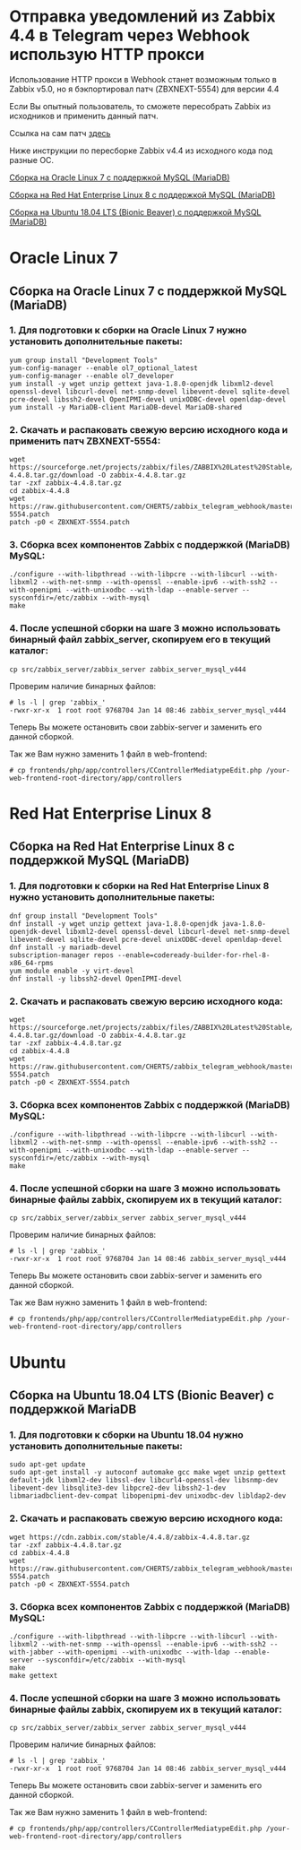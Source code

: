 # Отправка уведомлений из Zabbix 4.4 в Telegram через Webhook использую HTTP прокси

Использование HTTP прокси в Webhook станет возможным только в Zabbix v5.0, но я бэкпортировал патч (ZBXNEXT-5554) для версии 4.4

Если Вы опытный пользователь, то сможете пересобрать Zabbix из исходников и применить данный патч.

Сcылка на сам патч [здесь](https://github.com/CHERTS/zabbix_telegram_webhook/tree/master/patch)

Ниже инструкции по пересборке Zabbix v4.4 из исходного кода под разные ОС.

[Сборка на Oracle Linux 7 с поддержкой MySQL (MariaDB)](#oracle-linux-7)

[Сборка на Red Hat Enterprise Linux 8 с поддержкой MySQL (MariaDB)](#red-hat-enterprise-linux-8)

[Сборка на Ubuntu 18.04 LTS (Bionic Beaver) с поддержкой MySQL (MariaDB)](#ubuntu)

# Oracle Linux 7
## Сборка на Oracle Linux 7 с поддержкой MySQL (MariaDB)

### 1. Для подготовки к сборки на Oracle Linux 7 нужно установить дополнительные пакеты:

~~~~
yum group install "Development Tools"
yum-config-manager --enable ol7_optional_latest
yum-config-manager --enable ol7_developer
yum install -y wget unzip gettext java-1.8.0-openjdk libxml2-devel openssl-devel libcurl-devel net-snmp-devel libevent-devel sqlite-devel pcre-devel libssh2-devel OpenIPMI-devel unixODBC-devel openldap-devel
yum install -y MariaDB-client MariaDB-devel MariaDB-shared
~~~~

### 2. Скачать и распаковать свежую версию исходного кода и применить патч ZBXNEXT-5554:

~~~~
wget https://sourceforge.net/projects/zabbix/files/ZABBIX%20Latest%20Stable/4.4.8/zabbix-4.4.8.tar.gz/download -O zabbix-4.4.8.tar.gz
tar -zxf zabbix-4.4.8.tar.gz
cd zabbix-4.4.8
wget https://raw.githubusercontent.com/CHERTS/zabbix_telegram_webhook/master/patch/ZBXNEXT-5554.patch
patch -p0 < ZBXNEXT-5554.patch
~~~~

### 3. Сборка всех компонентов Zabbix с поддержкой (MariaDB) MySQL:

~~~~
./configure --with-libpthread --with-libpcre --with-libcurl --with-libxml2 --with-net-snmp --with-openssl --enable-ipv6 --with-ssh2 --with-openipmi --with-unixodbc --with-ldap --enable-server --sysconfdir=/etc/zabbix --with-mysql
make
~~~~

### 4. После успешной сборки на шаге 3 можно использовать бинарный файл zabbix_server, скопируем его в текущий каталог:

~~~~
cp src/zabbix_server/zabbix_server zabbix_server_mysql_v444
~~~~

Проверим наличие бинарных файлов:

~~~~
# ls -l | grep 'zabbix_'
-rwxr-xr-x  1 root root 9768704 Jan 14 08:46 zabbix_server_mysql_v444
~~~~

Теперь Вы можете остановить свои zabbix-server и заменить его данной сборкой.

Так же Вам нужно заменить 1 файл в web-frontend:
~~~~
# cp frontends/php/app/controllers/CControllerMediatypeEdit.php /your-web-frontend-root-directory/app/controllers
~~~~

# Red Hat Enterprise Linux 8
## Сборка на Red Hat Enterprise Linux 8 с поддержкой MySQL (MariaDB)

### 1. Для подготовки к сборки на Red Hat Enterprise Linux 8 нужно установить дополнительные пакеты:

~~~~
dnf group install "Development Tools"
dnf install -y wget unzip gettext java-1.8.0-openjdk java-1.8.0-openjdk-devel libxml2-devel openssl-devel libcurl-devel net-snmp-devel libevent-devel sqlite-devel pcre-devel unixODBC-devel openldap-devel
dnf install -y mariadb-devel
subscription-manager repos --enable=codeready-builder-for-rhel-8-x86_64-rpms 
yum module enable -y virt-devel 
dnf install -y libssh2-devel OpenIPMI-devel
~~~~

### 2. Скачать и распаковать свежую версию исходного кода:

~~~~
wget https://sourceforge.net/projects/zabbix/files/ZABBIX%20Latest%20Stable/4.4.8/zabbix-4.4.8.tar.gz/download -O zabbix-4.4.8.tar.gz
tar -zxf zabbix-4.4.8.tar.gz
cd zabbix-4.4.8
wget https://raw.githubusercontent.com/CHERTS/zabbix_telegram_webhook/master/patch/ZBXNEXT-5554.patch
patch -p0 < ZBXNEXT-5554.patch
~~~~

### 3. Сборка всех компонентов Zabbix с поддержкой (MariaDB) MySQL:

~~~~
./configure --with-libpthread --with-libpcre --with-libcurl --with-libxml2 --with-net-snmp --with-openssl --enable-ipv6 --with-ssh2 --with-openipmi --with-unixodbc --with-ldap --enable-server --sysconfdir=/etc/zabbix --with-mysql
make
~~~~

### 4. После успешной сборки на шаге 3 можно использовать бинарные файлы zabbix, скопируем их в текущий каталог:

~~~~
cp src/zabbix_server/zabbix_server zabbix_server_mysql_v444
~~~~

Проверим наличие бинарных файлов:

~~~~
# ls -l | grep 'zabbix_'
-rwxr-xr-x  1 root root 9768704 Jan 14 08:46 zabbix_server_mysql_v444
~~~~

Теперь Вы можете остановить свои zabbix-server и заменить его данной сборкой.

Так же Вам нужно заменить 1 файл в web-frontend:
~~~~
# cp frontends/php/app/controllers/CControllerMediatypeEdit.php /your-web-frontend-root-directory/app/controllers
~~~~

# Ubuntu
## Сборка на Ubuntu 18.04 LTS (Bionic Beaver) с поддержкой MariaDB

### 1. Для подготовки к сборки на Ubuntu 18.04 нужно установить дополнительные пакеты:

~~~~
sudo apt-get update
sudo apt-get install -y autoconf automake gcc make wget unzip gettext default-jdk libxml2-dev libssl-dev libcurl4-openssl-dev libsnmp-dev libevent-dev libsqlite3-dev libpcre2-dev libssh2-1-dev libmariadbclient-dev-compat libopenipmi-dev unixodbc-dev libldap2-dev
~~~~

### 2. Скачать и распаковать свежую версию исходного кода:

~~~~
wget https://cdn.zabbix.com/stable/4.4.8/zabbix-4.4.8.tar.gz
tar -zxf zabbix-4.4.8.tar.gz
cd zabbix-4.4.8
wget https://raw.githubusercontent.com/CHERTS/zabbix_telegram_webhook/master/patch/ZBXNEXT-5554.patch
patch -p0 < ZBXNEXT-5554.patch
~~~~

### 3. Сборка всех компонентов Zabbix с поддержкой (MariaDB) MySQL:

~~~~
./configure --with-libpthread --with-libpcre --with-libcurl --with-libxml2 --with-net-snmp --with-openssl --enable-ipv6 --with-ssh2 --with-jabber --with-openipmi --with-unixodbc --with-ldap --enable-server --sysconfdir=/etc/zabbix --with-mysql
make
make gettext
~~~~

### 4. После успешной сборки на шаге 3 можно использовать бинарные файлы zabbix, скопируем их в текущий каталог:

~~~~
cp src/zabbix_server/zabbix_server zabbix_server_mysql_v444
~~~~

Проверим наличие бинарных файлов:

~~~~
# ls -l | grep 'zabbix_'
-rwxr-xr-x  1 root root 9768704 Jan 14 08:46 zabbix_server_mysql_v444
~~~~

Теперь Вы можете остановить свои zabbix-server и заменить его данной сборкой.

Так же Вам нужно заменить 1 файл в web-frontend:
~~~~
# cp frontends/php/app/controllers/CControllerMediatypeEdit.php /your-web-frontend-root-directory/app/controllers
~~~~

